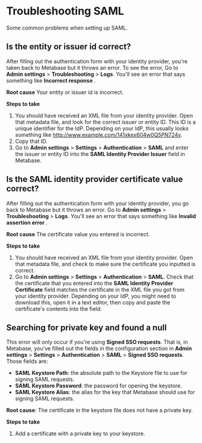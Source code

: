 # Troubleshooting SAML

Some common problems when setting up SAML.

## Is the entity or issuer id correct?

After filling out the authentication form with your identity provider, you're taken back to Metabase but it throws an error. To see the error, Go to **Admin settings** > **Troubleshooting** > **Logs**. You'll see an error that says something like **Incorrect response <issuer>**.

**Root cause** Your entity or issuer id is incorrect.

**Steps to take**

1. You should have received an XML file from your identity provider. Open that metadata file, and look for the correct issuer or entity ID. This ID is a unique identifier for the IdP. Depending on your IdP, this usually looks something like http://www.example.com/141xkex604w0Q5PN724v.
2. Copy that ID.
3. Go to **Admin settings** > **Settings** > **Authentication** > **SAML** and enter the issuer or entity ID into the **SAML Identity Provider Issuer** field in Metabase. 

## Is the SAML identity provider certificate value correct?

After filling out the authentication form with your identity provider, you go back to Metabase but it throws an error. Go to **Admin settings** > **Troubleshooting** > **Logs**. You'll see an error that says something like **Invalid assertion error <issuer>**. 

**Root cause** The certificate value you entered is incorrect.

**Steps to take**

1. You should have received an XML file from your identity provider. Open that metadata file, and check to make sure the certificate you inputted is correct.
2. Go to **Admin settings** > **Settings** > **Authentication** > **SAML**. Check that the certificate that you entered into the **SAML Identity Provider Certificate** field matches the certificate in the XML file you got from your identity provider. Depending on your IdP, you might need to download this, open it in a text editor, then copy and paste the certificate's contents into the field.

## Searching for private key and found a null

This error will only occur if you're using **Signed SSO requests**. That is, in Metabase, you've filled out the fields in the configuration section in **Admin settings** > **Settings** > **Authentication** > **SAML** > **Signed SSO requests**. Those fields are:

- **SAML Keystore Path**: the absolute path to the Keystore file to use for signing SAML requests.
- **SAML Keystore Password**: the password for opening the keystore.
- **SAML Keystore Alias**: the alias for the key that Metabase should use for signing SAML requests.

**Root cause**: The certificate in the keystore file does not have a private key.

**Steps to take**

1. Add a certificate with a private key to your keystore.
